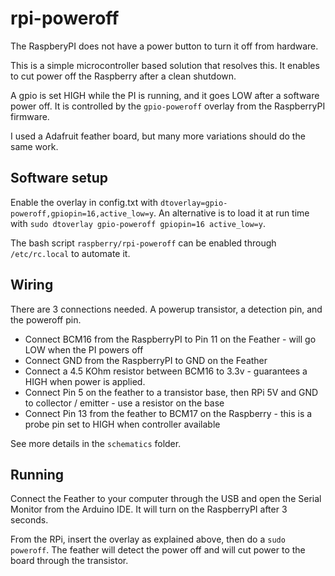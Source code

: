 # rpi-poweroff

The RaspberyPI does not have a power button to turn it off from hardware.

This is a simple microcontroller based solution that resolves this.
It enables to cut power off the Raspberry after a clean shutdown.

A gpio is set HIGH while the PI is running, and it goes LOW after a software power off.
It is controlled by the `gpio-poweroff` overlay from the RaspberryPI firmware.

I used a Adafruit feather board, but many more variations should do the same work.

## Software setup

Enable the overlay in config.txt with `dtoverlay=gpio-poweroff,gpiopin=16,active_low=y`.
An alternative is to load it at run time with `sudo dtoverlay gpio-poweroff gpiopin=16 active_low=y`.

The bash script `raspberry/rpi-poweroff` can be enabled through `/etc/rc.local` to automate it.

## Wiring

There are 3 connections needed. A powerup transistor, a detection pin, and the poweroff pin.

 * Connect BCM16 from the RaspberryPI to Pin 11 on the Feather - will go LOW when the PI powers off
 * Connect GND from the RaspberryPI to GND on the Feather
 * Connect a 4.5 KOhm resistor between BCM16 to 3.3v - guarantees a HIGH when power is applied.
 * Connect Pin 5 on the feather to a transistor base, then RPi 5V and GND to collector / emitter - use a resistor on the base
 * Connect Pin 13 from the feather to BCM17 on the Raspberry - this is a probe pin set to HIGH when controller available

See more details in the `schematics` folder.

## Running

Connect the Feather to your computer through the USB and open the Serial Monitor from the Arduino IDE.
It will turn on the RaspberryPI after 3 seconds.

From the RPi, insert the overlay as explained above, then do a `sudo poweroff`. The feather will detect
the power off and will cut power to the board through the transistor.
